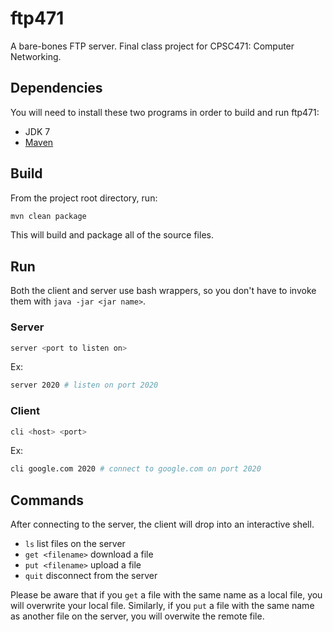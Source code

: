 # ftp471

A bare-bones FTP server. Final class project for CPSC471: Computer Networking.

## Dependencies
You will need to install these two programs in order to build and run ftp471:
 * JDK 7
 * [Maven](http://maven.apache.org/)

## Build
From the project root directory, run:
```bash
mvn clean package
```
This will build and package all of the source files.

## Run
Both the client and server use bash wrappers, so you don't have to invoke them
with `java -jar <jar name>`.

### Server
```bash
server <port to listen on>
```

Ex:
```bash
server 2020 # listen on port 2020
```

### Client
```bash
cli <host> <port>
```

Ex:
```bash
cli google.com 2020 # connect to google.com on port 2020
```

## Commands
After connecting to the server, the client will drop into an interactive shell.

* `ls` list files on the server
* `get <filename>` download a file
* `put <filename>` upload a file
* `quit` disconnect from the server

Please be aware that if you `get` a file with the same name as a local file, you
will overwrite your local file. Similarly, if you `put` a file with the same
name as another file on the server, you will overwite the remote file.
